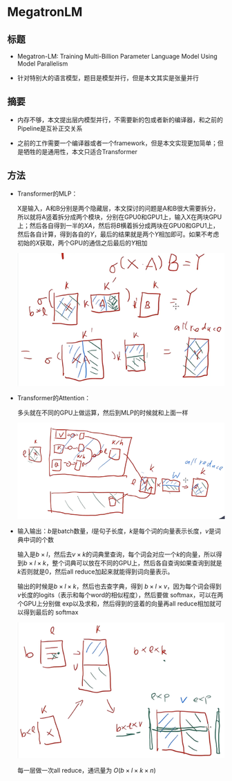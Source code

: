 # MegatronLM

## 标题

- Megatron-LM: Training Multi-Billion Parameter Language Model Using Model Parallelism

- 针对特别大的语言模型，题目是模型并行，但是本文其实是张量并行

## 摘要

- 内存不够，本文提出层内模型并行，不需要新的包或者新的编译器，和之前的Pipeline是互补正交关系

- 之前的工作需要一个编译器或者一个framework，但是本文实现更加简单；但是牺牲的是通用性，本文只适合Transformer

## 方法

- Transformer的MLP：

  X是输入，A和B分别是两个隐藏层，本文探讨的问题是A和B很大需要拆分，所以就将A竖着拆分成两个模块，分别在GPU0和GPU1上，输入X在两块GPU上；然后各自得到一半的$XA$，然后将$B$横着拆分成两块在GPU0和GPU1上，然后各自计算，得到各自的$Y$，最后的结果就是两个$Y$相加即可。如果不考虑初始的$X$获取，两个GPU的通信之后最后的$Y$相加

  ![image-20230509150457745](28-MegatronLM.assets/image-20230509150457745.png)

- Transformer的Attention：

  多头就在不同的GPU上做运算，然后到MLP的时候就和上面一样

  ![image-20230509151720894](28-MegatronLM.assets/image-20230509151720894.png)

- 输入输出：$b$是batch数量，$l$是句子长度，$k$是每个词的向量表示长度，$v$是词典中词的个数

  输入是$b\times l$，然后去$v\times k$的词典里查询，每个词会对应一个$k$的向量，所以得到$b\times l\times k$，整个词典可以放在不同的GPU上，然后各自查询如果查询到就是$k$否则就是$0$，然后all reduce加起来就能得到词向量表示。

  输出的时候是$b\times l\times k$，然后也去查字典，得到 $b\times l\times v$，因为每个词会得到$v$长度的logits（表示和每个word的相似程度），然后要做 softmax，可以在两个GPU上分别做 exp以及求和，然后得到的竖着的向量再all reduce相加就可以得到最后的 softmax

  ![image-20230509152340568](28-MegatronLM.assets/image-20230509152340568.png)

  每一层做一次all reduce，通讯量为 $O(b\times l\times k\times n)$

